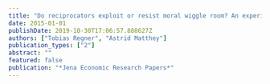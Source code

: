 ```yaml
---
title: "Do reciprocators exploit or resist moral wiggle room? An experimental analysis"
date: 2015-01-01
publishDate: 2019-10-30T17:06:57.888627Z
authors: ["Tobias Regner", "Astrid Matthey"]
publication_types: ["2"]
abstract: ""
featured: false
publication: "*Jena Economic Research Papers*"
---
```


